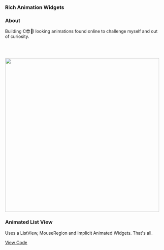 ### Rich Animation Widgets

### About

Building C😎🥶l looking animations found online to challenge myself and out of curiosity.

<br/>
<br/>

<a href="https://github.com/Alvish0407/rich_animation_widgets/blob/main/lib/animated_list_view.dart"><img src="https://github.com/user-attachments/assets/212bb3c1-4514-4b51-bda2-86792496df3d" width="500" /></a>
<h3>Animated List View</h3>
<p>Uses a ListView, MouseRegion and Implicit Animated Widgets. That's all.</p>
<a href="https://github.com/Alvish0407/rich_animation_widgets/blob/main/lib/animated_list_view.dart">View Code</a>
<br/><br/><br/><br/><br/><br/>
